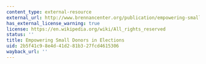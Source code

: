 ```yaml
---
content_type: external-resource
external_url: http://www.brennancenter.org/publication/empowering-small-donors-federal-elections
has_external_license_warning: true
license: https://en.wikipedia.org/wiki/All_rights_reserved
status: ''
title: Empowering Small Donors in Elections
uid: 2b5f41c9-8e4d-41d2-81b3-27fcd4615306
wayback_url: ''
---
```

